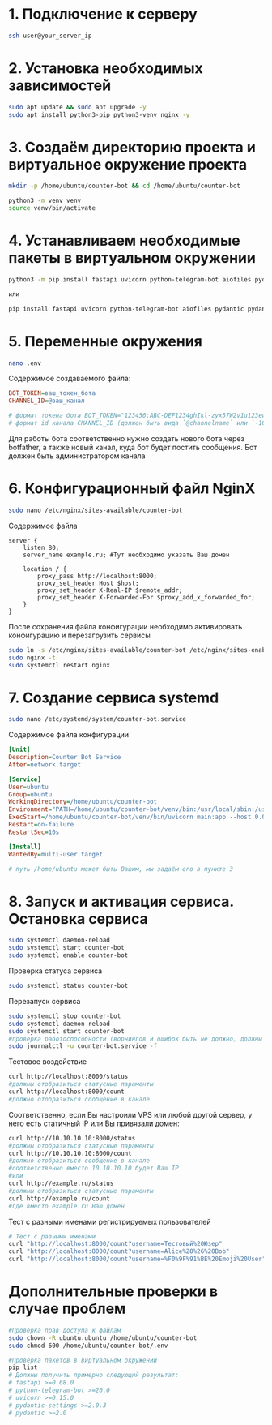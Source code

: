 #  1. Подключение к серверу 

```bash
ssh user@your_server_ip
```


# 2. Установка необходимых зависимостей 

```bash
sudo apt update && sudo apt upgrade -y
sudo apt install python3-pip python3-venv nginx -y
```

# 3. Создаём директорию проекта и виртуальное окружение проекта

```bash
mkdir -p /home/ubuntu/counter-bot && cd /home/ubuntu/counter-bot

python3 -m venv venv
source venv/bin/activate
```

# 4. Устанавливаем необходимые пакеты в виртуальном окружении

```bash
python3 -m pip install fastapi uvicorn python-telegram-bot aiofiles pydantic pydantic-settings

или 

pip install fastapi uvicorn python-telegram-bot aiofiles pydantic pydantic-settings
```

# 5. Переменные окружения

```bash
nano .env
```

Содержимое создаваемого файла:
```ini
BOT_TOKEN=ваш_токен_бота
CHANNEL_ID=@ваш_канал

# формат токена бота BOT_TOKEN="123456:ABC-DEF1234ghIkl-zyx57W2v1u123ew11"
# формат id канала CHANNEL_ID (должен быть вида `@channelname` или `-100123456789`) обязательно с -
```

Для работы бота соответственно нужно создать нового бота через botfather, а также новый канал, куда бот будет постить сообщения. Бот должен быть администратором канала

# 6. Конфигурационный файл NginX

```bash
sudo nano /etc/nginx/sites-available/counter-bot
```
Содержимое файла
```nginx
server {
    listen 80;
    server_name example.ru; #Тут необходимо указать Ваш домен

    location / {
        proxy_pass http://localhost:8000;
        proxy_set_header Host $host;
        proxy_set_header X-Real-IP $remote_addr;
        proxy_set_header X-Forwarded-For $proxy_add_x_forwarded_for;
    }
}
```
После сохранения файла конфигурации необходимо активировать конфигурацию и перезагрузить сервисы
```bash
sudo ln -s /etc/nginx/sites-available/counter-bot /etc/nginx/sites-enabled/
sudo nginx -t
sudo systemctl restart nginx
```
# 7. Создание сервиса systemd
```bash
sudo nano /etc/systemd/system/counter-bot.service
```
Содержимое файла конфигурации
```ini
[Unit]
Description=Counter Bot Service
After=network.target

[Service]
User=ubuntu
Group=ubuntu
WorkingDirectory=/home/ubuntu/counter-bot
Environment="PATH=/home/ubuntu/counter-bot/venv/bin:/usr/local/sbin:/usr/local/bin:/usr/sbin:/usr/bin:/sbin:/bin"
ExecStart=/home/ubuntu/counter-bot/venv/bin/uvicorn main:app --host 0.0.0.0 --port 8000
Restart=on-failure
RestartSec=10s

[Install]
WantedBy=multi-user.target

# путь /home/ubuntu может быть Вашим, мы задаём его в пункте 3
```

# 8. Запуск и активация сервиса. Остановка сервиса
```bash
sudo systemctl daemon-reload
sudo systemctl start counter-bot
sudo systemctl enable counter-bot
```
Проверка статуса сервиса
```bash
sudo systemctl status counter-bot
```


Перезапуск сервиса
```bash
sudo systemctl stop counter-bot
sudo systemctl daemon-reload
sudo systemctl start counter-bot
#проверка работоспособности (ворнингов и ошибок быть не должно, должны быть фрагменты тестовых обращений к боту и каналу)
sudo journalctl -u counter-bot.service -f
```
Тестовое воздействие
```bash
curl http://localhost:8000/status
#должны отобразиться статусные параменты
curl http://localhost:8000/count
#должно отобразиться сообщение в канале
```

Соответственно, если Вы настроили VPS или любой другой сервер, у него есть статичный IP или Вы привязали домен:

```bash
curl http://10.10.10.10:8000/status
#должны отобразиться статусные параменты
curl http://10.10.10.10:8000/count
#должно отобразиться сообщение в канале
#соответственно вместо 10.10.10.10 будет Ваш IP
#или
curl http://example.ru/status
#должны отобразиться статусные параменты
curl http://example.ru/count
#где вместо example.ru Ваш домен 
```
Тест с разными именами регистрируемых пользователей 
```bash
# Тест с разными именами
curl "http://localhost:8000/count?username=Тестовый%20Юзер"
curl "http://localhost:8000/count?username=Alice%20%26%20Bob"
curl "http://localhost:8000/count?username=%F0%9F%91%BE%20Emoji%20User"
```
# Дополнительные проверки в случае проблем

```bash
#Проверка прав доступа к файлам
sudo chown -R ubuntu:ubuntu /home/ubuntu/counter-bot
sudo chmod 600 /home/ubuntu/counter-bot/.env

#Проверка пакетов в виртуальном окружении
pip list
# Должны получить примерно следующий результат:
# fastapi >=0.68.0
# python-telegram-bot >=20.0
# uvicorn >=0.15.0
# pydantic-settings >=2.0.3
# pydantic >=2.0

```
